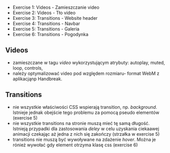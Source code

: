 - Exercise 1: Videos - Zamieszczanie video
- Exercise 2: Videos - Tło video
- Exercise 3: Transitions - Website header
- Exercise 4: Transitions - Navbar 
- Exercise 5: Transitions - Galeria
- Exercise 6: Transitions - Pogodynka

## Videos
- zamieszczane w tagu _video_ wykorzystującym atrybuty: autoplay, muted, loop, controls,
- należy optymalizować video pod względem rozmiaru- format WebM z aplikacjąnp Handbreak.

## Transitions
- nie wszystkie właściwości CSS wspierają transition, np. _background_. Istnieje jednak obejście tego problemu za pomocą pseudo elementów (exercise 5)
- nie wszystkie transitions na stronie muszą mieć tę samą długość. Istnieją przypadki dla zastosowania _deley_ w celu uzyskania ciekaawej animacji czekając aż jedna z nich się zakończy (strzałka w exercise 5)
- transitions nie muszą być wywoływane na zdażenie _hover_. Można je rónież wywołać gdy element otrzyma klasę css (exercise 6)
